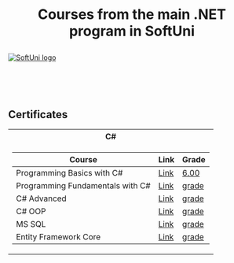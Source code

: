 # <p align="center"> Courses from the main .NET program in SoftUni <p>

<a href="https://softuni.bg/trainings/courses" rel="Courses"> ![SoftUni logo][logo] </a>

[logo]: http://innovationstarterbox.bg/wp-content/uploads/2016/05/Softuni_logo_trasparent.png "Logo Title Text 2"

<br/>
<br/>
<br/>

<h2> Certificates </h2>

<table>

<tr>
  <th> C# </th>
</tr>

<tr>
  <td>

| **Course**                                                            | **Link**                                                   | **Grade**
| --------------------------------------------------------------------- | ---------------------------------------------------------- | --------------  |
| Programming Basics with C# </a>         | <a href="https://softuni.bg/certificates/details/140060/f1ba768e"> Link</a> | <a href="https://softuni.bg/certificates/details/93031/9572f324"> 6.00 </a> |
| Programming Fundamentals with C# </a> | <a href="upcoming"> Link</a> | <a href=""> grade </a> |
| C# Advanced </a>   | <a href="upcoming"> Link</a> | <a href=""> grade </a> |
| C# OOP </a>  | <a href="upcoming"> Link</a> | <a href=""> grade </a> |
| MS SQL </a>  | <a href="upcoming"> Link</a> | <a href=""> grade </a> |
| Entity Framework Core </a>   | <a href="upcoming"> Link</a> | <a href=""> grade </a> 

</tr>
